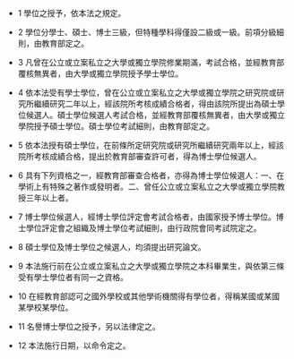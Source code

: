 * 1 學位之授予，依本法之規定。

* 2 學位分學士、碩士、博士三級，但特種學科得僅設二級或一級。前項分級細則，由教育部定之。

* 3 凡曾在公立或立案私立之大學或獨立學院修業期滿，考試合格，並經教育部覆核無異者，由大學或獨立學院授予學士學位。

* 4 依本法受有學士學位，曾在公立或立案私立之大學或獨立學院之研究院或研究所繼續研究二年以上，經該院所考核成績合格者，得由該院所提出為碩士學位候選人。碩士學位候選人考試合格，並經教育部覆核無異者，由大學或獨立學院授予碩士學位。碩士學位考試細則，由教育部定之。

* 5 依本法授有碩士學位，在前條所定研究院或研究所繼續研究兩年以上，經該院所考核成績合格，提出於教育部審查許可者，得為博士學位候選人。

* 6 具有下列資格之一，經教育部審查合格者，亦得為博士學位候選人：一、在學術上有特殊之著作或發明者。二、曾任公立或立案私立之大學或獨立學院教授三年以上者。

* 7 博士學位候選人，經博士學位評定會考試合格者，由國家授予博士學位。博士學位評定會之組織及博士學位考試細則，由行政院會同考試院定之。

* 8 碩士學位及博士學位之候選人，均須提出研究論文。

* 9 本法施行前在公立或立案私立之大學或獨立學院之本科畢業生，與依第三條受有學士學位者有同一之資格。

* 10 在經教育部認可之國外學校或其他學術機關得有學位者，得稱某國或某國某學校某學位。

* 11 名譽博士學位之授予，另以法律定之。

* 12 本法施行日期，以命令定之。

